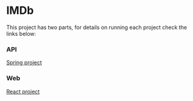 # IMDb

This project has two parts, for details on running each project check the links below:

### API

[Spring project](../../tree/master/api)

### Web

[React project](../../tree/master/web/)
